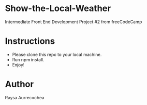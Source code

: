 # Show-the-Local-Weather
Intermediate Front End Development Project #2 from freeCodeCamp

# Instructions
- Please clone this repo to your local machine.
- Run npm install.
- Enjoy!

# Author
Raysa Aurrecochea
